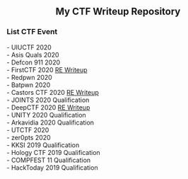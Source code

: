 <h2 align="center">My CTF Writeup Repository</h2>

<h3>List CTF Event</h3>
- UIUCTF 2020<br>
- Asis Quals 2020<br>
- Defcon 911 2020<br>
- FirstCTF 2020 <a href="https://medium.com/@ret2ex/write-up-first-challenge-2020-2e2ff284d590">RE Writeup</a> <br>
- Redpwn 2020<br>
- Batpwn 2020<br>
- Castors CTF 2020 <a href="https://medium.com/@ret2ex/reverse-engineering-castors-ctf-2020-b80ce7a4670">RE Writeup</a><br> 
- JOINTS 2020 Qualification<br>
- DeepCTF 2020 <a href="https://medium.com/@ret2ex/reverse-engineering-deep-ctf-2020-ac9e83aa266d">RE Writeup</a><br> 
- UNITY 2020 Qualification<br>
- Arkavidia 2020 Qualification<br>
- UTCTF 2020<br>
- zer0pts 2020<br>
- KKSI 2019 Qualification<br>
- Hology CTF 2019 Qualification<br>
- COMPFEST 11 Qualification<br>
- HackToday 2019 Qualification<br>
